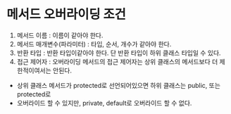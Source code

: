 # 메서드 오버라이딩 조건
1. 메서드 이름 : 이름이 같아야 한다.
2. 메서드 매개변수(파라미터) : 타입, 순서, 개수가 같아야 한다.
3. 반환 타입 : 반환 타입이같아야 한다. 단 반환 타입이 하위 클래스 타입일 수 있다.
4. 접근 제어자 : 오버라이딩 메서드의 접근 제어자는 상위 클래스의 메서드보다 더 제한적이여서는 안된다.
- 상위 클래스 메서드가 protected로 선언되어있으면 하위 클래스는 public, 또는 protected로
- 오버라이드 할 수 있지만, private, default로 오버라이드 할 수 없다.

